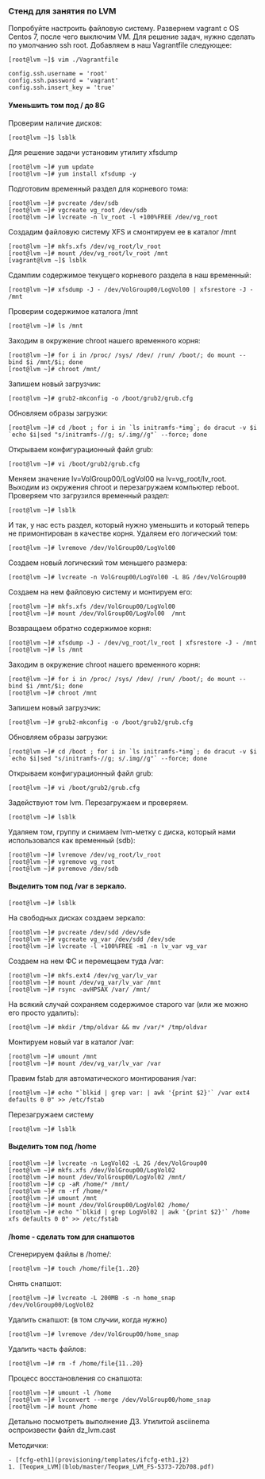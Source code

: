 ### Стенд для занятия по LVM
Попробуйте настроить файловую систему. Развернем vagrant с OS Centos 7, после чего выключим VM. Для решение задач, нужно сделать по умолчанию ssh root. Добавляем в наш Vagrantfile следующее:
```
[root@lvm ~]$ vim ./Vagrantfile
```
```
config.ssh.username = 'root'
config.ssh.password = 'vagrant'
config.ssh.insert_key = 'true'
```
#### Уменьшить том под / до 8G
Проверим наличие дисков:
```
[root@lvm ~]$ lsblk
```
Для решение задачи установим утилиту xfsdump
```
[root@lvm ~]# yum update
[root@lvm ~]# yum install xfsdump -y
```
Подготовим временный раздел для корневого тома:
```
[root@lvm ~]# pvcreate /dev/sdb
[root@lvm ~]# vgcreate vg_root /dev/sdb
[root@lvm ~]# lvcreate -n lv_root -l +100%FREE /dev/vg_root
```
Создадим файловую систему XFS и смонтируем ее в каталог /mnt
```
[root@lvm ~]# mkfs.xfs /dev/vg_root/lv_root
[root@lvm ~]# mount /dev/vg_root/lv_root /mnt
[vagrant@lvm ~]$ lsblk
```
Сдампим содержимое текущего корневого раздела в наш временный:
```
[root@lvm ~]# xfsdump -J - /dev/VolGroup00/LogVol00 | xfsrestore -J - /mnt
```
Проверим содержимое каталога /mnt
```
[root@lvm ~]# ls /mnt
```
Заходим в окружение chroot нашего временного корня:
```
[root@lvm ~]# for i in /proc/ /sys/ /dev/ /run/ /boot/; do mount --bind $i /mnt/$i; done
[root@lvm ~]# chroot /mnt/
```
Запишем новый загрузчик:
```
[root@lvm ~]# grub2-mkconfig -o /boot/grub2/grub.cfg
```
Обновляем образы загрузки:
```
[root@lvm ~]# cd /boot ; for i in `ls initramfs-*img`; do dracut -v $i `echo $i|sed "s/initramfs-//g; s/.img//g"` --force; done
```
Открываем конфигурационный файл grub:
```
[root@lvm ~]# vi /boot/grub2/grub.cfg
```
Меняем значение lv=VolGroup00/LogVol00 на lv=vg_root/lv_root. Выходим из окружения chroot и перезагружаем компьютер reboot. Проверяем что загрузился временный раздел:
```
[root@lvm ~]# lsblk
```
И так, у нас есть раздел, который нужно уменьшить и который теперь не примонтирован в качестве корня. Удаляем его логический том:
```
[root@lvm ~]# lvremove /dev/VolGroup00/LogVol00
```
Создаем новый логический том меньшего размера:
```
[root@lvm ~]# lvcreate -n VolGroup00/LogVol00 -L 8G /dev/VolGroup00
```
Создаем на нем файловую систему и монтируем его:
```
[root@lvm ~]# mkfs.xfs /dev/VolGroup00/LogVol00
[root@lvm ~]# mount /dev/VolGroup00/LogVol00  /mnt
```
Возвращаем обратно содержимое корня:
```
[root@lvm ~]# xfsdump -J - /dev/vg_root/lv_root | xfsrestore -J - /mnt
[root@lvm ~]# ls /mnt
```
Заходим в окружение chroot нашего временного корня:
```
[root@lvm ~]# for i in /proc/ /sys/ /dev/ /run/ /boot/; do mount --bind $i /mnt/$i; done
[root@lvm ~]# chroot /mnt
```
Запишем новый загрузчик:
```
[root@lvm ~]# grub2-mkconfig -o /boot/grub2/grub.cfg
```
Обновляем образы загрузки:
```
[root@lvm ~]# cd /boot ; for i in `ls initramfs-*img`; do dracut -v $i `echo $i|sed "s/initramfs-//g; s/.img//g"` --force; done
```
Открываем конфигурационный файл grub:
```
[root@lvm ~]# vi /boot/grub2/grub.cfg
```
Задействуют том lvm. Перезагружаем и проверяем.
```
[root@lvm ~]# lsblk
```
Удаляем том, группу и снимаем lvm-метку с диска, который нами использовался как временный (sdb):
```
[root@lvm ~]# lvremove /dev/vg_root/lv_root
[root@lvm ~]# vgremove vg_root
[root@lvm ~]# pvremove /dev/sdb
```

#### Выделить том под /var в зеркало.
```
[root@lvm ~]# lsblk
```
На свободных дисках создаем зеркало:
```
[root@lvm ~]# pvcreate /dev/sdd /dev/sde
[root@lvm ~]# vgcreate vg_var /dev/sdd /dev/sde
[root@lvm ~]# lvcreate -l +100%FREE -m1 -n lv_var vg_var
```
Создаем на нем ФС и перемещаем туда /var:
```
[root@lvm ~]# mkfs.ext4 /dev/vg_var/lv_var
[root@lvm ~]# mount /dev/vg_var/lv_var /mnt
[root@lvm ~]# rsync -avHPSAX /var/ /mnt/
```
На всякий случай сохраняем содержимое старого var (или же можно его просто удалить):
```
[root@lvm ~]# mkdir /tmp/oldvar && mv /var/* /tmp/oldvar
```
Монтируем новый var в каталог /var:
```
[root@lvm ~]# umount /mnt
[root@lvm ~]# mount /dev/vg_var/lv_var /var
```
Правим fstab для автоматического монтирования /var:
```
[root@lvm ~]# echo "`blkid | grep var: | awk '{print $2}'` /var ext4 defaults 0 0" >> /etc/fstab
```
Перезагружаем систему
```
[root@lvm ~]# lsblk
```
#### Выделить том под /home
```
[root@lvm ~]# lvcreate -n LogVol02 -L 2G /dev/VolGroup00
[root@lvm ~]# mkfs.xfs /dev/VolGroup00/LogVol02
[root@lvm ~]# mount /dev/VolGroup00/LogVol02 /mnt/
[root@lvm ~]# cp -aR /home/* /mnt/
[root@lvm ~]# rm -rf /home/*
[root@lvm ~]# umount /mnt
[root@lvm ~]# mount /dev/VolGroup00/LogVol02 /home/
[root@lvm ~]# echo "`blkid | grep LogVol02 | awk '{print $2}'` /home xfs defaults 0 0" >> /etc/fstab
```
#### /home - сделать том для снапшотов

Сгенерируем файлы в /home/:
```
[root@lvm ~]# touch /home/file{1..20}
```
Снять снапшот:
```
[root@lvm ~]# lvcreate -L 200MB -s -n home_snap /dev/VolGroup00/LogVol02
```
Удалить снапшот: (в том случии, когда нужно)
```
[root@lvm ~]# lvremove /dev/VolGroup00/home_snap
```
Удалить часть файлов:
```
[root@lvm ~]# rm -f /home/file{11..20}
```
Процесс восстановления со снапшота:
```
[root@lvm ~]# umount -l /home
[root@lvm ~]# lvconvert --merge /dev/VolGroup00/home_snap
[root@lvm ~]# mount /home
```
Детально посмотреть выполнение ДЗ. Утилитой asciinema оспроизвести файл dz_lvm.cast

Методички:
```
- [fcfg-eth1](provisioning/templates/ifcfg-eth1.j2)
1. [Теория_LVM](blob/master/Теория_LVM_FS-5373-72b708.pdf)
```
